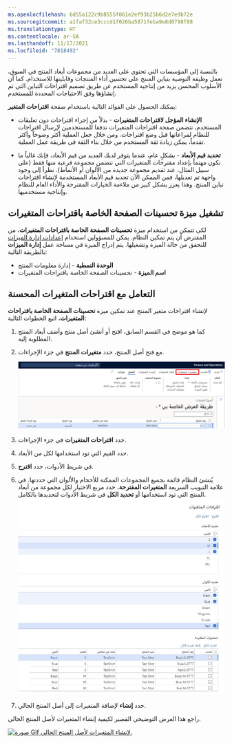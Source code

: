 ```yaml
---
ms.openlocfilehash: 6d55a122c9b8555f061e2ef93b25b6d2e7e9b72e
ms.sourcegitcommit: a1faf32ce3cccd1f026ba5871feba9e8d0798f88
ms.translationtype: HT
ms.contentlocale: ar-SA
ms.lasthandoff: 11/17/2021
ms.locfileid: "7818492"
---
```

بالنسبة إلى المؤسسات التي تحتوي على العديد من مجموعات أبعاد المنتج في السوق، تعمل وظيفة التوصية بتباين المنتج على تحسين أداء المنتجات وقابليتها للاستخدام. كما أن الأسلوب المحسن يزيد من إنتاجية المستخدم عن طريق تصميم اقتراحات التباين التي تم إنشاؤها وفق الاحتياجات المحددة للمستخدم. 

يمكنك الحصول على الفوائد التالية باستخدام صفحة **اقتراحات المتغير**: 

- **الإنشاء المؤجل لاقتراحات المتغيرات** - بدلاً من إجراء اقتراحات دون تعليقات المستخدم، تتضمن صفحة اقتراحات المتغيرات تدفقا للمستخدمين لإرسال اقتراحات للنظام لمراعاتها قبل وضع اقتراحات. ومن خلال جعل العملية أكثر وضوحاً وأكثر تقدماً، يمكن زيادة ثقة المستخدم من خلال بناء الثقة في طريقة عمل العملية.

- **تحديد قيم الأبعاد** - بشكلٍ عام، عندما يتوفر لديك العديد من قيم الأبعاد، فإنك غالباً ما تكون مهتماً بإعداد مقترحات المتغيرات التي تتضمن مجموعة فرعية منها فقط (على سبيل المثال، عند تقديم مجموعة جديدة من الألوان أو الأنماط). نظراً إلى وجود واجهة تم تعديلها، فمن الممكن الآن تحديد قيم الأبعاد المستخدمة لإنشاء اقتراحات تباين المنتج. وهذا يعزز بشكل كبير من ملاءمة الخيارات المقترحة والأداء العام للنظام وإنتاجية مستخدميها.

## <a name="turn-on-the-variant-suggestions-page-improvements-feature"></a>تشغيل ميزة تحسينات الصفحة الخاصة باقتراحات المتغيرات

لكي تتمكن من استخدام ميزة **تحسينات الصفحة الخاصة باقتراحات المتغيرات**، من المفترض أن يتم تمكين النظام. يمكن للمسؤولين استخدام [إعدادات إدارة الميزات](/dynamics365/fin-ops-core/fin-ops/get-started/feature-management/feature-management-overview/?azure-portal=true) للتحقق من حالة الميزة وتشغيلها. يتم إدراج الميزة في مساحة عمل **إدارة الميزات** بالطريقة التالية:

- **الوحدة النمطية** - إدارة معلومات المنتج
- **اسم الميزة** - تحسينات الصفحة الخاصة باقتراحات المتغيرات

## <a name="work-with-the-improved-variant-suggestions"></a>التعامل مع اقتراحات المتغيرات المحسنة

لإنشاء اقتراحات متغير المنتج عند تمكين ميزة **تحسينات الصفحة الخاصة باقتراحات المتغيرات**، اتبع الخطوات التالية:

1.  كما هو موضح في القسم السابق، افتح أو أنشئ أصل منتج وأضف أبعاد المنتج المطلوبة إليه.
2.  مع فتح أصل المنتج، حدد **متغيرات المنتج** في جزء الإجراءات.

    [ ![لقطة شاشة لزر متغيرات المنتج في جزء الإجراءات لأصل المنتج.](../media/variant-button-ss.png)](../media/variant-button-ss.png#lightbox)
3.  حدد **اقتراحات المتغيرات** في جزء الإجراءات.
4.  حدد القيم التي تود استخدامها لكل من الأبعاد.
5.  في شريط الأدوات، حدد **اقترح**.
6.  يُنشئ النظام قائمة بجميع المجموعات الممكنة للأحجام والألوان التي حددتها. في علامة التبويب السريعة **المتغيرات المقترحة**، حدد مربع الاختيار لكل مجموعة من أبعاد المنتج التي تود استخدامها أو **تحديد الكل** في شريط الأدوات لتحديدها بالكامل.
    [ ![لقطة شاشة لصفحة اقتراحات المتغيرات تعرض أقسام تحديد الأحجام وتحديد الألوان والمتغيرات المقترحة.](../media/variant-suggestions-ss.png)](../media/variant-suggestions-ss.png#lightbox)
7.  حدد **إنشاء** لإضافة المتغيرات إلى أصل المنتج الحالي.

راجع هذا العرض التوضيحي القصير لكيفية إنشاء المتغيرات لأصل المنتج الحالي.

[![صورة Gif لإنشاء المتغيرات لأصل المنتج الحالي.](../media/variant-suggest.gif)](../media/variant-suggest.gif#lightbox)
